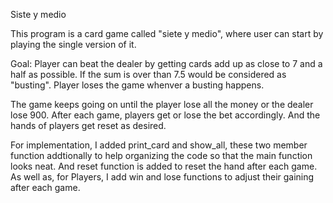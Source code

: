   Siste y medio
  	
  This program is a card game called "siete y medio", where user can start by playing the single version of it.

  Goal: Player can beat the dealer by getting cards add up as close to 7 and a half as possible. If the sum is over than 7.5 would be considered as "busting". 
  	Player loses the game whenver a busting happens.


  The game keeps going on until the player lose all the money or the dealer lose 900. After each game, players get or lose the bet accordingly. And the hands of players get reset as desired.
  
  For implementation, I added print_card and show_all, these two member function addtionally to help organizing the code so that the main function looks neat. And reset function is added to reset the hand after each game. As well as, for Players, I add win and lose functions to adjust their gaining after each game.
